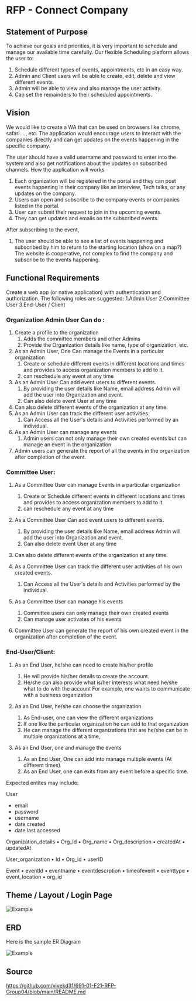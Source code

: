 # RFP - Connect Company

## Statement of Purpose

To achieve our goals and priorities, it is very important to schedule and manage our available time carefully. Our flexible Scheduling platform allows the user to:

1.	Schedule different types of events, appointments, etc in an easy way.
2.	Admin and Client users will be able to create, edit, delete and view different events.
3.	Admin will be able to view and also manage the user activity.
4.	Can set the remainders to their scheduled appointments.
 

## Vision

We would like to create a WA that can be used on browsers like chrome, safari…., etc. The application would encourage users to interact with the companies directly and can get updates on the events happening in the specific company.

The user should have a valid username and password to enter into the system and also get notifications about the updates on subscribed channels.
How the application will works
1.	Each organization will be registered in the portal and they can post events happening in their company like an interview, Tech talks, or any updates on the company.
2.	Users can open and subscribe to the company events or companies listed in the portal.
3.	User can submit their request to join in the upcoming events.
4.	They can get updates and emails on the subscribed events.

After subscribing to the event,
1.	The user should be able to see a list of events happening and subscribed by him to return to the starting location (show on a map?)
The website is cooperative, not complex to find the company and subscribe to the events happening.


## Functional Requirements

Create a web app (or native application) with authentication and authorization. The following roles are suggested:
 1.Admin User
 2.Committee User
 3.End-User / Client
### Organization Admin User Can do :
1.	Create a profile to  the organization  
	1.	Adds the committee members and other Admins
	2.	Provide the Organization details like name, type of organization, etc.
2.	As an Admin User, One  Can manage the Events in a particular organization
	1.	Create or schedule different events in different locations and times and provides to access organization members to add to it.
	2.	can reschedule any event at any time
3.	As an Admin User Can add event users to different events.
	1.	By providing the user details like Name, email address  Admin will add the user into Organization and event.
	2.	Can also delete event User at any time 
4.	Can also delete different events of the organization at any time.
5.	As an Admin User can track the different user activities.
	1.	Can Access all the User's details and Activities performed by an individual.
6.	As an Admin User can manage any events
	1.	Admin users can not only manage their own created events but can manage an event in the organization
7.	Admin users can generate the report of all the events in the organization after completion of the event.

### Committee User:
1.	As a Committee User can manage Events in a particular organization
	1.	Create or Schedule different events in different locations and times and provides to access organization members to add to it.
	2.	can reschedule any event at any time

2.	As a Committee User Can add event users to different events.
	1.	By providing the user details like Name, email address  Admin will add the user into Organization and event.
	2.	Can also delete event User at any time 
3.	Can also delete different events of the organization at any time.
4.	As a Committee User can track the different user activities of his own created events.
	1.	Can Access all the User's details and Activities performed by the individual.
5.	As a Committee User can manage his events
	1.	Committee users can only manage their own created events 
	2.	Can manage user activates of his events 
6.	Committee User can generate the report of his own created event in the organization after completion of the event.
    
 ### End-User/Client:
1.	As an End User, he/she can need to create his/her profile
	1.	He will provide his/her details to create the account.
	2.	He/she can also provide what is/her interests what need he/she what to  do with the account 
For example, one wants to communicate  with a business organization
	           
1.	Aa an End User, he/she can choose the organization
	1.	As End-user, one can view the different  organizations
	2.	If one like the particular organization he can add to that organization 
	3.	He can manage the different organizations that are he/she can be in multiple organizations at a time,
2.	As an End User,  one and manage the events
	1.	As an End User, One can add into manage multiple events (At different times)
	2.	As an End User, one can exits from any event before a specific time.


Expected entites may include:

User
*	email
*	password
*	username
*	date created
*	date last accessed

Organization_details
•	Org_Id
•	Org_name
•	Org_description
•	createdAt
•	updatedAt

User_organization
•	Id
•	Org_id
•	userID

Event
•	eventId
•	eventname
•	eventdescrption
•	timeofevent
•	eventtype
•	event_location
•	org_id




## Theme / Layout / Login Page

![Example](https://github.com/vivekd31/691-01-F21-RFP-Group04/blob/main/theme.jpg)

## ERD

Here is the sample ER Diagram

![Example](https://github.com/vivekd31/691-01-F21-RFP-Group04/blob/main/ERD.png)

## Source

<https://github.com/vivekd31/691-01-F21-RFP-Group04/blob/main/README.md>

